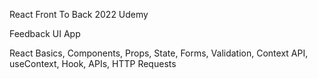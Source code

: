 React Front To Back 2022 Udemy

Feedback UI App

React Basics, Components, Props, State, Forms, Validation, Context API, useContext, Hook, APIs, HTTP Requests 